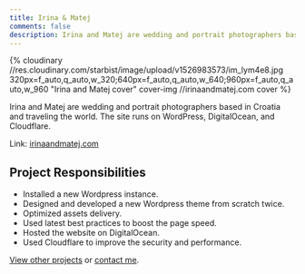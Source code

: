 ```yaml
---
title: Irina & Matej
comments: false
description: Irina and Matej are wedding and portrait photographers based in Croatia and traveling the world. The site runs on WordPress, DigitalOcean, and Cloudflare.
---
```


{% cloudinary //res.cloudinary.com/starbist/image/upload/v1526983573/im_lym4e8.jpg 320px=f_auto,q_auto,w_320;640px=f_auto,q_auto,w_640;960px=f_auto,q_auto,w_960 "Irina and Matej cover" cover-img //irinaandmatej.com cover %}

Irina and Matej are wedding and portrait photographers based in Croatia and traveling the world. The site runs on WordPress, DigitalOcean, and Cloudflare.

Link: [irinaandmatej.com](//irinaandmatej.com)

## Project Responsibilities

- Installed a new Wordpress instance.
- Designed and developed a new Wordpress theme from scratch twice.
- Optimized assets delivery.
- Used latest best practices to boost the page speed.
- Hosted the website on DigitalOcean.
- Used Cloudflare to improve the security and performance.

[View other projects](/portfolio/) or [contact me](/about-me/).
